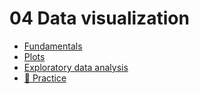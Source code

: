 # 04 Data visualization

- [Fundamentals](1-fundamentals.md)
- [Plots](2-plots.md)
- [Exploratory data analysis](3-exploratory-data-analysis.md)
- [🐍 Practice](4-practice.md)
